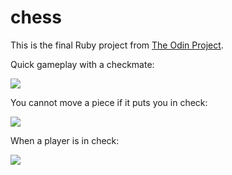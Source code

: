 # chess

This is the final Ruby project from [The Odin Project](http://www.theodinproject.com/courses/ruby-programming/lessons/ruby-final-project).


Quick gameplay with a checkmate:

<img src="https://github.com/blackwright/chess/tree/master/screenshots/checkmate.jpg">

You cannot move a piece if it puts you in check:

<img src="https://github.com/blackwright/chess/tree/master/screenshots/check_cant_move.jpg">

When a player is in check:

<img src="https://github.com/blackwright/chess/tree/master/screenshots/checked.jpg">